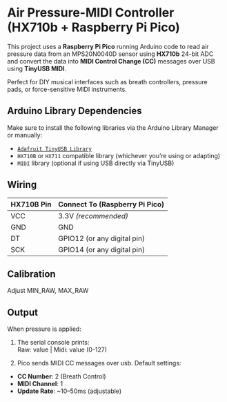# Air Pressure-MIDI Controller (HX710b + Raspberry Pi Pico)

This project uses a **Raspberry Pi Pico** running Arduino code to read air pressure data from an MPS20N0040D sensor using **HX710b** 24-bit ADC and convert the data into **MIDI Control Change (CC)** messages over USB using **TinyUSB MIDI**.

Perfect for DIY musical interfaces such as breath controllers, pressure pads, or force-sensitive MIDI instruments.

## Arduino Library Dependencies

Make sure to install the following libraries via the Arduino Library Manager or manually:
- [`Adafruit TinyUSB Library`](https://github.com/adafruit/Adafruit_TinyUSB_Arduino)
- `HX710B` or `HX711` compatible library (whichever you’re using or adapting)
- `MIDI` library (optional if using USB directly via TinyUSB)

## Wiring

| HX710B Pin | Connect To (Raspberry Pi Pico) |
|------------|-------------------------------|
| VCC        | 3.3V *(recommended)*           |
| GND        | GND                           |
| DT         | GPIO12 (or any digital pin)    |
| SCK        | GPIO14 (or any digital pin)    |

## Calibration

Adjust MIN_RAW, MAX_RAW

## Output

When pressure is applied:

1. The serial console prints:   
   Raw: value | Midi: value (0-127)

2. Pico sends MIDI CC messages over usb. Default settings:

- **CC Number**: 2 (Breath Control)
- **MIDI Channel**: 1
- **Update Rate**: ~10–50ms (adjustable)






